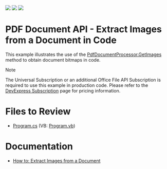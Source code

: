 <!-- default badges list -->
![](https://img.shields.io/endpoint?url=https://codecentral.devexpress.com/api/v1/VersionRange/128595501/15.2.4%2B)
[![](https://img.shields.io/badge/Open_in_DevExpress_Support_Center-FF7200?style=flat-square&logo=DevExpress&logoColor=white)](https://supportcenter.devexpress.com/ticket/details/T161599)
[![](https://img.shields.io/badge/📖_How_to_use_DevExpress_Examples-e9f6fc?style=flat-square)](https://docs.devexpress.com/GeneralInformation/403183)
<!-- default badges end -->

# PDF Document API - Extract Images from a Document in Code

This example illustrates the use of the [PdfDocumentProcessor.GetImages](https://docs.devexpress.com/OfficeFileAPI/DevExpress.Pdf.PdfDocumentProcessor.GetImages.overloads) method to obtain document bitmaps in code.

> [!NOTE]  
> The Universal Subscription or an additional Office File API Subscription is required to use this example in production code. Please refer to the [DevExpress Subscription](https://www.devexpress.com/Subscriptions/) page for pricing information.

# Files to Review

* [Program.cs](./CS/PdfProcessorGetImages/Program.cs) (VB: [Program.vb](./VB/PdfProcessorGetImages/Program.vb))

# Documentation

* [How to: Extract Images from a Document](https://docs.devexpress.com/OfficeFileAPI/17588/pdf-document-api/examples/extract-content-from-a-pdf-document/how-to-extract-images-from-a-document)




